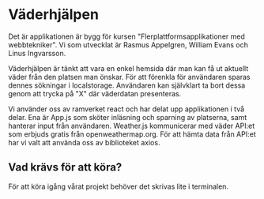 # Väderhjälpen

Det är applikationen är bygg för kursen "Flerplattformsapplikationer med webbtekniker".
Vi som utvecklat är Rasmus Appelgren, William Evans och Linus Ingvarsson.

Väderhjälpen är tänkt att vara en enkel hemsida där man kan få ut aktuellt väder
från den platsen man önskar. För att förenkla för användaren sparas dennes sökningar
i localstorage. Användaren kan självklart ta bort dessa genom att trycka på "X" där
väderdatan presenteras.

Vi använder oss av ramverket react och har delat upp applikationen i två delar.
Ena är App.js som sköter inläsning och sparning av platserna, samt hanterar input
från användaren. Weather.js kommunicerar med väder API:et som erbjuds gratis från
openweathermap.org. För att hämta data från API:et har vi valt att använda oss av
biblioteket axios.

## Vad krävs för att köra?

För att köra igång vårat projekt behöver det skrivas lite i terminalen.
